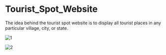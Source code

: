 # Tourist_Spot_Website
The idea behind the tourist spot website is to display all tourist places in any particular village, city, or state.

![1](https://user-images.githubusercontent.com/114281988/214873236-a5746e86-0353-424e-9001-8a6283f58363.png)




![2](https://user-images.githubusercontent.com/114281988/214873297-715766ee-6a0b-4437-867d-3bf7865b0f04.png)
